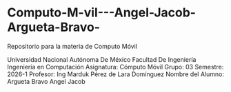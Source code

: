 # Computo-M-vil---Angel-Jacob-Argueta-Bravo-
Repositorio para la materia de Computo Móvil


Universidad Nacional Autónoma De México
Facultad De Ingeniería 
Ingeniería en Computación
Asignatura: Cómputo Móvil
Grupo: 03
Semestre: 2026-1
Profesor: Ing Marduk Pérez de Lara Domínguez
Nombre del Alumno: Argueta Bravo Angel Jacob
